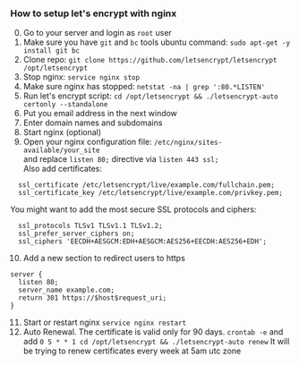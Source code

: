 ### How to setup let's encrypt with nginx

0. Go to your server and login as `root` user
1. Make sure you have `git` and `bc` tools
ubuntu command: `sudo apt-get -y install git bc`
2. Clone repo: `git clone https://github.com/letsencrypt/letsencrypt /opt/letsencrypt`
3. Stop nginx: `service nginx stop`
4. Make sure nginx has stopped: `netstat -na | grep ':80.*LISTEN'`
5. Run let's encrypt script: `cd /opt/letsencrypt && ./letsencrypt-auto certonly --standalone`
6. Put you email address in the next window
7. Enter domain names and subdomains
8. Start nginx (optional)
9. Open your nginx configuration file: `/etc/nginx/sites-available/your_site`  
and replace `listen 80;` directive via `listen 443 ssl;`  
Also add certificates:  
```
  ssl_certificate /etc/letsencrypt/live/example.com/fullchain.pem;
  ssl_certificate_key /etc/letsencrypt/live/example.com/privkey.pem;
```
You might want to add the most secure SSL protocols and ciphers:  
```
  ssl_protocols TLSv1 TLSv1.1 TLSv1.2;
  ssl_prefer_server_ciphers on;
  ssl_ciphers 'EECDH+AESGCM:EDH+AESGCM:AES256+EECDH:AES256+EDH';
```
10. Add a new section to redirect users to https
```
server {
  listen 80;
  server_name example.com;
  return 301 https://$host$request_uri;
}
```
11. Start or restart nginx `service nginx restart`
12. Auto Renewal. The certificate is valid only for 90 days.
`crontab -e` and add `0 5 * * 1 cd /opt/letsencrypt && ./letsencrypt-auto renew`
It will be trying to renew certificates every week at 5am utc zone
